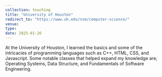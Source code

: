 ```yaml
---
collection: teaching
title: "University of Houston"
redirect_to: "https://www.uh.edu/nsm/computer-science/"
venue: 
type:
date: 2025-01-26
---
```



At the University of Houston, I learned the basics and some of the intricacies of programming languages such as C++, HTML, CSS, and Javascript. Some notable classes that helped expand my knowledge are; Operating Systems, Data Structure, and Fundamentals of Software Engineering.

